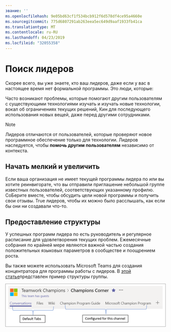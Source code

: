 ```yaml
---
звание: ''
ms.openlocfilehash: 9e05bd63cf1f534bcb912f6d578df4ce95a4660e
ms.sourcegitcommit: 775d6807291ab263eea5ec649d9aaf1933fb41ca
ms.translationtype: MT
ms.contentlocale: ru-RU
ms.lasthandoff: 04/23/2019
ms.locfileid: "32055358"
---
```

# <a name="finding-your-champions"></a>Поиск лидеров 

Скорее всего, вы уже знаете, кто ваш лидеров, даже если у вас в настоящее время нет формальной программы.  Это люди, которые:

Часто возникают проблемы, которые помогают другим пользователям с существующими технологиями изучать и изучать новые технологии, вокал об ограничениях текущих решений, Кин для последующего использования новых вещей, даже перед другими сотрудниками.

> [!NOTE]
> Лидеров отличаются от пользователей, которые проверяют новое программное обеспечение только для технологии. Лидеров наследуется, чтобы **помочь другим пользователям** независимо от контекста. 

## <a name="start-small-and-grow"></a>Начать мелкий и увеличить

Если ваша организация не имеет текущей программы лидера по или вы хотите реинвигорате, что вы отправили приглашение небольшой группе известных пользователей, соответствующих указанному профилю.  СоБерите вместе, чтобы обсудить цели новой программы и получить свои отзывы. True лидеров, чтобы их можно было расслышать, как если бы они ни создавали что-то.  

## <a name="provide-structure"></a>Предоставление структуры

У успешных программ лидера по есть руководитель и регулярное расписание для удовлетворения текущих проблем.  Ежемесячные собрания по крайней мере являются важной частью создания положительных языковых параметров в сообществе и поощрением роста.  

Вы также можете использовать Microsoft Teams для создания концентратора для программы работы с лидеров.  В [этой статье](https://docs.microsoft.com/en-us/MicrosoftTeams/teams-adoption-your-first-teams)представлен пример структуры группы.

![вкладки команды "Совместная работа" лидера по](media/teams-adoption-tab-example.png)